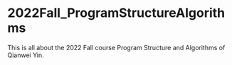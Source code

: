 # 2022Fall_ProgramStructureAlgorithms
This is all about the 2022 Fall course Program Structure and Algorithms of Qianwei Yin.
